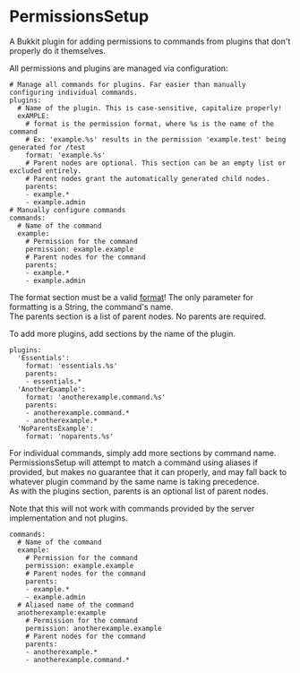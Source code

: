 # PermissionsSetup
A Bukkit plugin for adding permissions to commands from plugins that don't properly do it themselves.

All permissions and plugins are managed via configuration:
```
# Manage all commands for plugins. Far easier than manually configuring individual commands.
plugins:
  # Name of the plugin. This is case-sensitive, capitalize properly!
  exAMPLE:
    # format is the permission format, where %s is the name of the command
    # Ex: 'example.%s' results in the permission 'example.test' being generated for /test
    format: 'example.%s'
    # Parent nodes are optional. This section can be an empty list or excluded entirely.
    # Parent nodes grant the automatically generated child nodes.
    parents:
    - example.*
    - example.admin
# Manually configure commands
commands:
  # Name of the command
  example:
    # Permission for the command
    permission: example.example
    # Parent nodes for the command
    parents:
    - example.*
    - example.admin
```
The format section must be a valid [format](http://docs.oracle.com/javase/7/docs/api/java/util/Formatter.html#syntax)! The only parameter for formatting is a String, the command's name.  
The parents section is a list of parent nodes. No parents are required.

To add more plugins, add sections by the name of the plugin.
```
plugins:
  'Essentials':
    format: 'essentials.%s'
    parents:
    - essentials.*
  'AnotherExample':
    format: 'anotherexample.command.%s'
    parents:
    - anotherexample.command.*
    - anotherexample.*
  'NoParentsExample':
    format: 'noparents.%s'
```

For individual commands, simply add more sections by command name.  
PermissionsSetup will attempt to match a command using aliases if provided, but makes no guarantee that it can properly, and may fall back to whatever plugin command by the same name is taking precedence.  
As with the plugins section, parents is an optional list of parent nodes.  

Note that this will not work with commands provided by the server implementation and not plugins.
```
commands:
  # Name of the command
  example:
    # Permission for the command
    permission: example.example
    # Parent nodes for the command
    parents:
    - example.*
    - example.admin
  # Aliased name of the command
  anotherexample:example
    # Permission for the command
    permission: anotherexample.example
    # Parent nodes for the command
    parents:
    - anotherexample.*
    - anotherexample.command.*
```